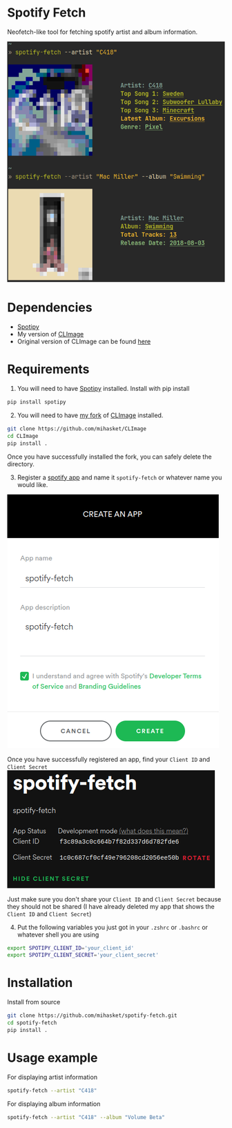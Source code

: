 # Spotify Fetch

Neofetch-like tool for fetching spotify artist and album information.

![](/images/example.png)

# Dependencies
- [Spotipy](https://github.com/spotipy-dev/spotipy)
- My version of [CLImage](https://github.com/mihasket/CLImage)
- Original version of CLImage can be found [here](https://github.com/pnappa/CLImage)

# Requirements

1. You will need to have [Spotipy](https://github.com/spotipy-dev/spotipy) installed.
Install with pip install
```bash
pip install spotipy
```

2. You will need to have [my fork](https://github.com/mihasket/CLImage) of [CLImage](https://github.com/pnappa/CLImage) installed.
```bash
git clone https://github.com/mihasket/CLImage
cd CLImage
pip install .
```
Once you have successfully installed the fork, you can safely delete the directory.

3. Register a [spotify app](https://developer.spotify.com/dashboard/login) and name it `spotify-fetch` or whatever name you would like. 

![](/images/spotify_app_1.png)

Once you have successfully registered an app, find your `Client ID` and `Client Secret`
![](/images/spotify_app_2.png)

Just make sure you don't share your `Client ID` and `Client Secret` because they should not be shared (I have already deleted my app that shows the `Client ID` and `Client Secret`)

4. Put the following variables you just got in your `.zshrc` or `.bashrc` or whatever shell you are using
```bash
export SPOTIPY_CLIENT_ID='your_client_id'
export SPOTIPY_CLIENT_SECRET='your_client_secret'
```

# Installation

Install from source
```bash
git clone https://github.com/mihasket/spotify-fetch.git
cd spotify-fetch
pip install .
```

# Usage example

For displaying artist information
```bash
spotify-fetch --artist "C418"
```

For displaying album information
```bash
spotify-fetch --artist "C418" --album "Volume Beta"
```